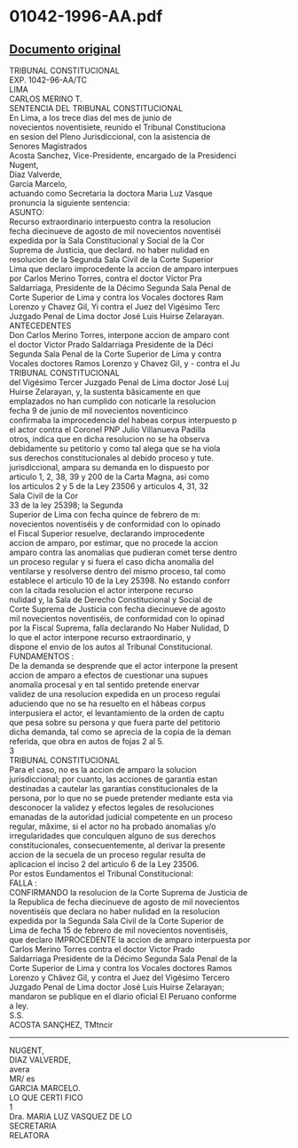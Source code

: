 
01042-1996-AA.pdf
=================
  
[Documento original](https://tc.gob.pe/jurisprudencia/1997/01042-1996-AA.pdf)  
---  
TRIBUNAL CONSTITUCIONAL  
EXP. 1042-96-AA/TC  
LIMA  
CARLOS MERINO T.  
SENTENCIA DEL TRIBUNAL CONSTITUCIONAL  
En Lima, a los trece dias del mes de junio de  
novecientos noventisiete, reunido el Tribunal Constituciona  
en sesion del Pleno Jurisdiccional, con la asistencia de  
Senores Magistrados  
Acosta Sanchez, Vice-Presidente, encargado de la Presidenci  
Nugent,  
Diaz Valverde,  
Garcia Marcelo,  
actuando como Secretaria la doctora Maria Luz Vasque  
pronuncia la siguiente sentencia:  
ASUNTO:  
Recurso extraordinario interpuesto contra la resolucion  
fecha diecinueve de agosto de mil novecientos noventiséi  
expedida por la Sala Constitucional y Social de la Cor  
Suprema de Justicia, que declard. no haber nulidad en  
resolucion de la Segunda Sala Civil de la Corte Superior  
Lima que declaro improcedente la accion de amparo interpues  
por Carlos Merino Torres, contra el doctor Victor Pra  
Saldarriaga, Presidente de la Décimo Segunda Sala Penal de  
Corte Superior de Lima y contra los Vocales doctores Ram  
Lorenzo y Chavez Gil, Yi contra el Juez del Vigésimo Terc  
Juzgado Penal de Lima doctor José Luis Huirse Zelarayan.  
ANTECEDENTES  
Don Carlos Merino Torres, interpone accion de amparo cont  
el doctor Victor Prado Saldarriaga Presidente de la Déci  
Segunda Sala Penal de la Corte Superior de Lima y contra  
Vocales doctores Ramos Lorenzo y Chavez Gil, y - contra el Ju  
TRIBUNAL CONSTITUCIONAL  
del Vigésimo Tercer Juzgado Penal de Lima doctor José Luj  
Huirse Zelarayan, y, la sustenta bâsicamente en que  
emplazados no han cumplido con noticarle la resolucion  
fecha 9 de junio de mil novecientos noventicinco  
confirmaba la improcedencia del habeas corpus interpuesto p  
el actor contra el Coronel PNP Julio Villanueva Padilla  
otros, indica que en dicha resolucion no se ha observa  
debidamente su petitorio y como tal alega que se ha viola  
sus derechos constitucionales al debido proceso y tute.  
jurisdiccional, ampara su demanda en lo dispuesto por  
articulo 1, 2, 38, 39 y 200 de la Carta Magna, asi como  
los articulos 2 y 5 de la Ley 23506 y articulos 4, 31, 32  
Sala Civil de la Cor  
33 de la ley 25398; la Segunda  
Superior de Lima con fecha quince de febrero de m:  
novecientos noventiséis y de conformidad con lo opinado  
el Fiscal Superior resuelve, declarando improcedente  
accion de amparo, por estimar, que no procede la accion  
amparo contra las anomalias que pudieran comet terse dentro  
un proceso regular y si fuera el caso dicha anomalia del  
ventilarse y resolverse dentro del mismo proceso, tal como  
establece el articulo 10 de la Ley 25398. No estando conforr  
con la citada resolucion el actor interpone recurso  
nulidad y, la Sala de Derecho Constitucional y Social de  
Corte Suprema de Justicia con fecha diecinueve de agosto  
mil novecientos noventiséis, de conformidad con lo opinad  
por la Fiscal Suprema, falla declarando No Haber Nulidad, D  
lo que el actor interpone recurso extraordinario, y  
dispone el envio de los autos al Tribunal Constitucional.  
FUNDAMENTOS :  
De la demanda se desprende que el actor interpone la present  
accion de amparo a efectos de cuestionar una supues  
anomalia procesal y en tal sentido pretende enervar  
validez de una resolucion expedida en un proceso regulai  
aduciendo que no se ha resuelto en el hâbeas corpus  
interpusiera el actor, el levantamiento de la orden de captu  
que pesa sobre su persona y que fuera parte del petitorio  
dicha demanda, tal como se aprecia de la copia de la deman  
referida, que obra en autos de fojas 2 al 5.  
3  
TRIBUNAL CONSTITUCIONAL  
Para el caso, no es la accion de amparo la solucion  
jurisdiccional; por cuanto, las acciones de garantia estan  
destinadas a cautelar las garantias constitucionales de la  
persona, por lo que no se puede pretender mediante esta via  
desconocer la validez y efectos legales de resoluciones  
emanadas de la autoridad judicial competente en un proceso  
regular, mâxime, si el actor no ha probado anomalias y/o  
irregularidades que conculquen alguno de sus derechos  
constitucionales, consecuentemente, al derivar la presente  
accion de la secuela de un proceso regular resulta de  
aplicacion el inciso 2 del articulo 6 de la Ley 23506.  
Por estos Eundamentos el Tribunal Constitucional:  
FALLA :  
CONFIRMANDO la resolucion de la Corte Suprema de Justicia de  
la Republica de fecha diecinueve de agosto de mil novecientos  
noventiséis que declara no haber nulidad en la resolucion  
expedida por la Segunda Sala Civil de la Corte Superior de  
Lima de fecha 15 de febrero de mil novecientos noventiséis,  
que declaro IMPROCEDENTE la accion de amparo interpuesta por  
Carlos Merino Torres contra el doctor Victor Prado  
Saldarriaga Presidente de la Décimo Segunda Sala Penal de la  
Corte Superior de Lima y contra los Vocales doctores Ramos  
Lorenzo y Châvez Gil, y contra el Juez del Vigésimo Tercero  
Juzgado Penal de Lima doctor José Luis Huirse Zelarayan;  
mandaron se publique en el diario oficial El Peruano conforme  
a ley.  
S.S.  
ACOSTA SANÇHEZ, TMtncir  
- - -  
NUGENT,  
DIAZ VALVERDE,  
avera  
MR/ es  
GARCIA MARCELO.  
LO QUE CERTI FICO  
1  
Dra. MARIA LUZ VASQUEZ DE LO  
SECRETARIA  
RELATORA